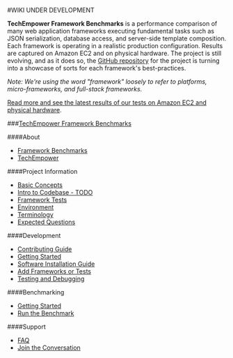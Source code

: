 #WIKI UNDER DEVELOPMENT

__TechEmpower Framework Benchmarks__ is a performance comparison of many web application frameworks executing fundamental tasks such as JSON serialization, database access, and server-side template composition. Each framework is operating in a realistic production configuration. Results are captured on Amazon EC2 and on physical hardware. The project is still evolving, and as it does so, the [GitHub repository](https://github.com/TechEmpower/FrameworkBenchmarks) for the project is turning into a showcase of sorts for each framework's best-practices.

_Note: We're using the word "framework" loosely to refer to platforms, micro-frameworks, and full-stack frameworks._

[Read more and see the latest results of our tests on Amazon EC2 and physical hardware](http://www.techempower.com/benchmarks/). 

###[TechEmpower Framework Benchmarks](https://www.techempower.com/benchmarks/)

####About
* [Framework Benchmarks](About/Framework-Benchmarks.md)
* [TechEmpower](About/TechEmpower.md)

####Project Information
* [Basic Concepts](ProjectInformation/Concepts.md)
* [Intro to Codebase - TODO](ProjectInformation/Codebase.md)
* [Framework Tests](ProjectInformation/Framework-Tests.md)
* [Environment](ProjectInformation/Environment.md)
* [Terminology](ProjectInformation/Terminology.md)
* [Expected Questions](ProjectInformation/Expected-Questions.md)

####Development
* [Contributing Guide](Development/Contributing-Guide.md)
* [Getting Started](Development/Getting-Started.md)
* [Software Installation Guide](Development/Installation-Guide.md)
* [Add Frameworks or Tests](Development/Add-Frameworks-or-Tests.md)
* [Testing and Debugging](Development/Testing-and-Debugging.md)

####Benchmarking
* [Getting Started](Benchmarking/Getting-Started-Benchmarking.md)
* [Run the Benchmark](Benchmarking/Running-the-Benchmark.md)

####Support
* [FAQ](Support/FAQ.md)
* [Join the Conversation](Support/Converse.md)

